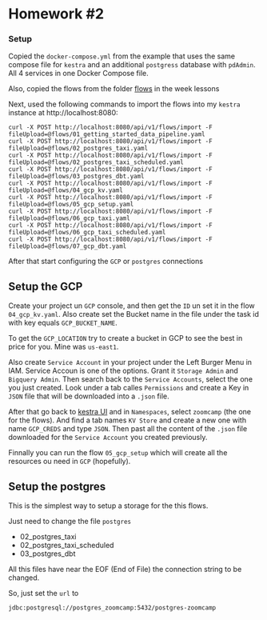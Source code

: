 # Homework #2

### Setup 
Copied the `docker-compose.yml` from the example that uses the same compose file for
`kestra` and an additional `postgress` database with `pdAdmin`. All 4 services in one
Docker Compose file.


Also, copied the flows from the folder [flows](https://github.com/DataTalksClub/data-engineering-zoomcamp/tree/main/02-workflow-orchestration/flows) in the week lessons

Next, used the following commands to import the flows into my `kestra` instance at http://localhost:8080:

```
curl -X POST http://localhost:8080/api/v1/flows/import -F fileUpload=@flows/01_getting_started_data_pipeline.yaml
curl -X POST http://localhost:8080/api/v1/flows/import -F fileUpload=@flows/02_postgres_taxi.yaml
curl -X POST http://localhost:8080/api/v1/flows/import -F fileUpload=@flows/02_postgres_taxi_scheduled.yaml
curl -X POST http://localhost:8080/api/v1/flows/import -F fileUpload=@flows/03_postgres_dbt.yaml
curl -X POST http://localhost:8080/api/v1/flows/import -F fileUpload=@flows/04_gcp_kv.yaml
curl -X POST http://localhost:8080/api/v1/flows/import -F fileUpload=@flows/05_gcp_setup.yaml
curl -X POST http://localhost:8080/api/v1/flows/import -F fileUpload=@flows/06_gcp_taxi.yaml
curl -X POST http://localhost:8080/api/v1/flows/import -F fileUpload=@flows/06_gcp_taxi_scheduled.yaml
curl -X POST http://localhost:8080/api/v1/flows/import -F fileUpload=@flows/07_gcp_dbt.yaml
```

After that start configuring the `GCP` or `postgres` connections

## Setup the GCP

Create your project un `GCP` console, and then get the `ID` un set it in the flow `04_gcp_kv.yaml`.
Also create set the Bucket name in the file under the task id with key equals `GCP_BUCKET_NAME`.

To get the `GCP_LOCATION` try to create a bucket in GCP to see the best in price for you.
Mine was `us-east1`.

Also create `Service Account` in your project under the Left Burger Menu in IAM. Service Accoun is one of the options.
Grant it `Storage Admin` and `Bigquery Admin`. Then search back to the `Service Accounts`, select the one you just created.
Look under a tab calles `Permissions` and create a Key in `JSON` file that will be downloaded into a `.json` file.

After that go back to [kestra UI](http://localhost:8080) and in `Namespaces`,  select `zoomcamp` (the one for the flows).
And find a tab names `KV Store` and create a new one with name `GCP_CREDS` and type `JSON`.
Then past all the content of the `.json` file downloaded for the `Service Account` you created previously.

Finnally you can run the flow `05_gcp_setup` which will create all the resources ou need in `GCP` (hopefully).

## Setup the postgres

This is the simplest way to setup a storage for the this flows.

Just need to change the file `postgres` 
- 02_postgres_taxi
- 02_postgres_taxi_scheduled
- 03_postgres_dbt

All this files have near the EOF (End of File) the connection string to be changed.

So, just set the `url` to 
```
jdbc:postgresql://postgres_zoomcamp:5432/postgres-zoomcamp
```